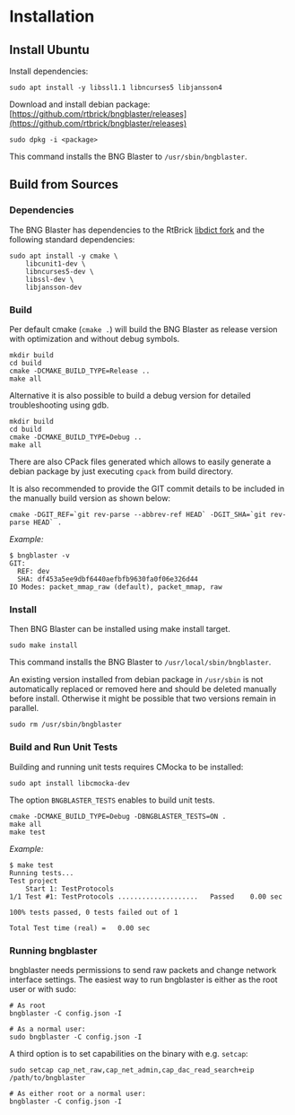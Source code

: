 # Installation

## Install Ubuntu

Install dependencies:

```cli
sudo apt install -y libssl1.1 libncurses5 libjansson4
```

Download and install debian package:
[https://github.com/rtbrick/bngblaster/releases](https://github.com/rtbrick/bngblaster/releases)

```cli
sudo dpkg -i <package>
```

This command installs the BNG Blaster to `/usr/sbin/bngblaster`.

## Build from Sources

### Dependencies

The BNG Blaster has dependencies to the RtBrick [libdict
fork](https://github.com/rtbrick/libdict) and the following standard
dependencies:

```cli
sudo apt install -y cmake \
    libcunit1-dev \
    libncurses5-dev \
    libssl-dev \
    libjansson-dev
```

### Build

Per default cmake (`cmake .`) will build the BNG Blaster as release
version with optimization and without debug symbols.

```cli
mkdir build
cd build
cmake -DCMAKE_BUILD_TYPE=Release ..
make all
```

Alternative it is also possible to build a debug
version for detailed troubleshooting using gdb.

```cli
mkdir build
cd build
cmake -DCMAKE_BUILD_TYPE=Debug ..
make all
```

There are also CPack files generated which allows to easily generate a debian
package by just executing `cpack` from build directory.

It is also recommended to provide the GIT commit details to be included in the
manually build version as shown below:

```cli
cmake -DGIT_REF=`git rev-parse --abbrev-ref HEAD` -DGIT_SHA=`git rev-parse HEAD` .
```

*Example:*

```cli
$ bngblaster -v
GIT:
  REF: dev
  SHA: df453a5ee9dbf6440aefbfb9630fa0f06e326d44
IO Modes: packet_mmap_raw (default), packet_mmap, raw
```

### Install

Then BNG Blaster can be installed using make install target.

```cli
sudo make install
```

This command installs the BNG Blaster to `/usr/local/sbin/bngblaster`.

An existing version installed from debian package in `/usr/sbin` is
not automatically replaced or removed here and should be deleted manually
before install. Otherwise it might be possible that two versions remain
in parallel.

```cli
sudo rm /usr/sbin/bngblaster
```

### Build and Run Unit Tests

Building and running unit tests requires CMocka to be installed:

```cli
sudo apt install libcmocka-dev
```

The option `BNGBLASTER_TESTS` enables to build unit tests.

```cli
cmake -DCMAKE_BUILD_TYPE=Debug -DBNGBLASTER_TESTS=ON .
make all
make test
```

*Example:*

```cli
$ make test
Running tests...
Test project
    Start 1: TestProtocols
1/1 Test #1: TestProtocols ....................   Passed    0.00 sec

100% tests passed, 0 tests failed out of 1

Total Test time (real) =   0.00 sec
```

### Running bngblaster

bngblaster needs permissions to send raw packets and change network interface
settings. The easiest way to run bngblaster is either as the root user or with
sudo:

```cli
# As root
bngblaster -C config.json -I

# As a normal user:
sudo bngblaster -C config.json -I
```

A third option is to set capabilities on the binary with e.g. `setcap`:

```cli
sudo setcap cap_net_raw,cap_net_admin,cap_dac_read_search+eip /path/to/bngblaster

# As either root or a normal user:
bngblaster -C config.json -I
```
